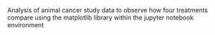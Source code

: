 Analysis of animal cancer study data to observe how four treatments compare using the matplotlib library within the jupyter notebook environment

